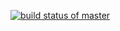 [![build status of master](https://travis-ci.org/Kjpatel20/SE_assignment2.svg?branch=master)](https://travis-ci.org/Kjpatel20/SE_assignment2)
